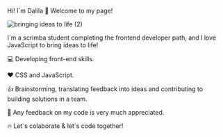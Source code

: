 Hi! I´m Dalila 👋 Welcome to my page!

![bringing ideas to life (2)](https://user-images.githubusercontent.com/56134527/197343261-cbb5d360-53ef-4481-8b66-9cfe365caa62.png)

I´m a scrimba student completing the frontend developer path, and I love JavaScript to bring ideas to life! 

:computer: Developing front-end skills.  

:heart: CSS and JavaScript.

:thumbsup: Brainstorming, translating feedback into ideas and contributing to building solutions in a team.

:raised_hands: Any feedback on my code is very much appreciated.

:fire: Let´s colaborate & let´s code together!


